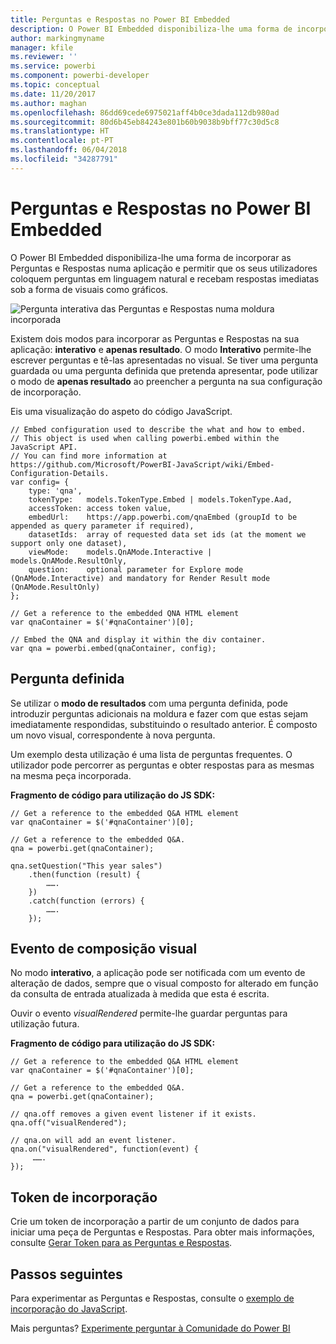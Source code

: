 ```yaml
---
title: Perguntas e Respostas no Power BI Embedded
description: O Power BI Embedded disponibiliza-lhe uma forma de incorporar as Perguntas e Respostas numa aplicação e permitir que os seus utilizadores coloquem perguntas em linguagem natural.
author: markingmyname
manager: kfile
ms.reviewer: ''
ms.service: powerbi
ms.component: powerbi-developer
ms.topic: conceptual
ms.date: 11/20/2017
ms.author: maghan
ms.openlocfilehash: 86dd69cede6975021aff4b0ce3dada112db980ad
ms.sourcegitcommit: 80d6b45eb84243e801b60b9038b9bff77c30d5c8
ms.translationtype: HT
ms.contentlocale: pt-PT
ms.lasthandoff: 06/04/2018
ms.locfileid: "34287791"
---
```

# <a name="qa-in-power-bi-embedded"></a>Perguntas e Respostas no Power BI Embedded
O Power BI Embedded disponibiliza-lhe uma forma de incorporar as Perguntas e Respostas numa aplicação e permitir que os seus utilizadores coloquem perguntas em linguagem natural e recebam respostas imediatas sob a forma de visuais como gráficos.

![Pergunta interativa das Perguntas e Respostas numa moldura incorporada](media/qanda/embedded-qanda.gif)

Existem dois modos para incorporar as Perguntas e Respostas na sua aplicação: **interativo** e **apenas resultado**. O modo **Interativo** permite-lhe escrever perguntas e tê-las apresentadas no visual. Se tiver uma pergunta guardada ou uma pergunta definida que pretenda apresentar, pode utilizar o modo de **apenas resultado** ao preencher a pergunta na sua configuração de incorporação.

Eis uma visualização do aspeto do código JavaScript.

```
// Embed configuration used to describe the what and how to embed.
// This object is used when calling powerbi.embed within the JavaScript API.
// You can find more information at https://github.com/Microsoft/PowerBI-JavaScript/wiki/Embed-Configuration-Details.
var config= {
    type: 'qna',
    tokenType:   models.TokenType.Embed | models.TokenType.Aad,
    accessToken: access token value,
    embedUrl:    https://app.powerbi.com/qnaEmbed (groupId to be appended as query parameter if required),
    datasetIds:  array of requested data set ids (at the moment we support only one dataset),
    viewMode:    models.QnAMode.Interactive | models.QnAMode.ResultOnly,
    question:    optional parameter for Explore mode (QnAMode.Interactive) and mandatory for Render Result mode (QnAMode.ResultOnly)
};

// Get a reference to the embedded QNA HTML element
var qnaContainer = $('#qnaContainer')[0];

// Embed the QNA and display it within the div container.
var qna = powerbi.embed(qnaContainer, config);
```

## <a name="set-question"></a>Pergunta definida
Se utilizar o **modo de resultados** com uma pergunta definida, pode introduzir perguntas adicionais na moldura e fazer com que estas sejam imediatamente respondidas, substituindo o resultado anterior. É composto um novo visual, correspondente à nova pergunta.

Um exemplo desta utilização é uma lista de perguntas frequentes. O utilizador pode percorrer as perguntas e obter respostas para as mesmas na mesma peça incorporada.

**Fragmento de código para utilização do JS SDK:**  

```        
// Get a reference to the embedded Q&A HTML element
var qnaContainer = $('#qnaContainer')[0];

// Get a reference to the embedded Q&A.
qna = powerbi.get(qnaContainer);

qna.setQuestion("This year sales")
    .then(function (result) {
        …….
    })
    .catch(function (errors) {
        …….
    });
```

## <a name="visual-rendered-event"></a>Evento de composição visual
No modo **interativo**, a aplicação pode ser notificada com um evento de alteração de dados, sempre que o visual composto for alterado em função da consulta de entrada atualizada à medida que esta é escrita.

Ouvir o evento *visualRendered* permite-lhe guardar perguntas para utilização futura. 

**Fragmento de código para utilização do JS SDK:**  

```
// Get a reference to the embedded Q&A HTML element
var qnaContainer = $('#qnaContainer')[0];

// Get a reference to the embedded Q&A.
qna = powerbi.get(qnaContainer);

// qna.off removes a given event listener if it exists.
qna.off("visualRendered");

// qna.on will add an event listener.
qna.on("visualRendered", function(event) {
     …….
});
```

## <a name="embed-token"></a>Token de incorporação
Crie um token de incorporação a partir de um conjunto de dados para iniciar uma peça de Perguntas e Respostas. Para obter mais informações, consulte [Gerar Token para as Perguntas e Respostas](https://msdn.microsoft.com/library/mt784614.aspx#qanda).

## <a name="next-steps"></a>Passos seguintes
Para experimentar as Perguntas e Respostas, consulte o [exemplo de incorporação do JavaScript](https://microsoft.github.io/PowerBI-JavaScript/demo/).

Mais perguntas? [Experimente perguntar à Comunidade do Power BI](http://community.powerbi.com/)

